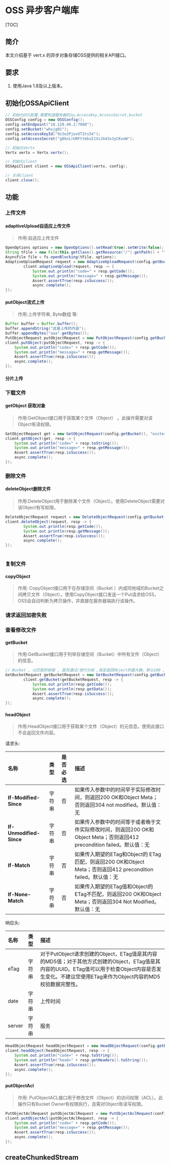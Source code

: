 # OSS 异步客户端库

[TOC]



## 简介

本文介绍基于 vert.x 的异步对象存储OSS提供的相关API接口。

## 要求

1. 使用Java 1.8及以上版本。


## 初始化OSSApiClient

```java
// 初始化OSS配置,需要知道服务器的ip,AccessKey,AccessSecret,bucket
OSSConfig config = new OSSConfig();
config.setEndpoint("10.129.40.2:7080");
config.setBucket("whxjg01");
config.setAccessKeyId("9z3e2PjovUT2ts54");
config.setAccessSecret("g8knLrURFttmbuI1VsJG43x3yCKveW");

// 初始化Vertx
Vertx vertx = Vertx.vertx();

// 初始化client
OSSApiClient client = new OSSApiClient(vertx, config);

// 关闭client
client.close();

```


## 功能

### 上传文件

#### adaptiveUpload自适应上传文件



> 作用:自适应上传文件



```java
OpenOptions options = new OpenOptions().setRead(true).setWrite(false);
String tFile = new File(this.getClass().getResource("/").getPath() + "t.py").getCanonicalPath();
AsyncFile file = fs.openBlocking(tFile, options);
AdaptiveUploadRequest request = new AdaptiveUploadRequest(config.getBucket(), "osstest/t.py", file);
        client.adaptiveUpload(request, resp -> {
            System.out.println("code=" + resp.getCode());
            System.out.println("message=" + resp.getMessage());
            Assert.assertTrue(resp.isSuccess());
            async.complete();
});

```

#### putObject流式上传



> 作用:上传字符串, Byte数组 等:



```java
Buffer buffer = Buffer.buffer();
buffer.appendString("这是上传的内容");
buffer.appendBytes("aaa".getBytes());
PutObjectRequest putObjectRequest = new PutObjectRequest(config.getBucket(), "osstest/1.txt", buffer);
client.putObject(putObjectRequest, resp -> {
    System.out.println("code=" + resp.getCode());
    System.out.println("message=" + resp.getMessage());
    Assert.assertTrue(resp.isSuccess());
    async.complete();
});
```
#### 分片上传



### 下载文件

#### getObject 获取对象
> 作用:GetObject接口用于获取某个文件（Object） 。此操作需要对该Object有读权限。

```java
GetObjectRequest get = new GetObjectRequest(config.getBucket(), "osstest/t.py");
client.getObject(get, resp -> {
    System.out.println("code=" + resp.toString());
    System.out.println("message=" + resp.getMessage());
    Assert.assertTrue(resp.isSuccess());
    async.complete();
});
```


### 删除文件

#### deleteObject删除文件
> 作用:DeleteObject用于删除某个文件（Object）。使用DeleteObject需要对该Object有写权限。

```java
DeleteObjectRequest request = new DeleteObjectRequest(config.getBucket(), "osstest/t.py");
client.deleteObject(request, resp -> {
        System.out.println(resp.getCode());
        System.out.println(resp.getMessage());
        Assert.assertTrue(resp.isSuccess());
        async.complete();
});
        
```

###  复制文件
#### copyObject



>  作用: CopyObject接口用于在存储空间（Bucket ）内或同地域的Bucket之间拷贝文件（Object）。使用CopyObject接口发送一个Put请求给OSS，OSS会自动判断为拷贝操作，并直接在服务器端执行该操作。 
>



### 请求返回加密失败



### 查看修改文件


#### getBucket
> 作用:GetBucket接口用于列举存储空间（Bucket）中所有文件（Object）的信息。


```java
// Bucket , 以匹配的前缀 , 是否通过/进行分组 ,指定返回Object的最大数。默认100 , 以某个字母排序开始返回
GetBucketRequest getBucketRequest = new GetBucketRequest(config.getBucket(), "osstest" ,true ,100,"5");
        client.getBucket(getBucketRequest, resp -> {
            System.out.println(resp.getCode());
            System.out.println(resp.getData());
            Assert.assertTrue(resp.isSuccess());
            async.complete();
});
```

#### headObject
> 作用:HeadObject接口用于获取某个文件（Object）的元信息。使用此接口不会返回文件内容。

请求头:

| 名称                    | 类型   | 是否必选 | 描述                                                         |
| :---------------------- | :----- | :------- | :----------------------------------------------------------- |
| **If-Modified-Since**   | 字符串 | 否       | 如果传入参数中的时间早于实际修改时间，则返回200 OK和Object Meta；否则返回304 not modified。默认值：无 |
| **If-Unmodified-Since** | 字符串 | 否       | 如果传入参数中的时间等于或者晚于文件实际修改时间，则返回200 OK和Object Meta；否则返回412 precondition failed。默认值：无 |
| **If-Match**            | 字符串 | 否       | 如果传入期望的ETag和Object的 ETag匹配，则返回200 OK和Object Meta；否则返回412 precondition failed。默认值：无 |
| **If-None-Match**       | 字符串 | 否       | 如果传入期望的ETag值和Object的ETag不匹配，则返回200 OK和Object Meta；否则返回304 Not Modified。默认值：无 |

响应头:

| 名称   | 类型   | 描述                                                         |
| :----- | :----- | :----------------------------------------------------------- |
| eTag   | 字符串 | 对于PutObject请求创建的Object，ETag值是其内容的MD5值；对于其他方式创建的Object，ETag值是其内容的UUID。ETag值可以用于检查Object内容是否发生变化。不建议您使用ETag来作为Object内容的MD5校验数据完整性。 |
| date   | 字符串 | 上传时间                                                     |
| server | 字符串 | 服务                                                         |




```java
HeadObjectRequest headObjectRequest = new HeadObjectRequest(config.getBucket(), "osstest/t.py");
client.headObject(headObjectRequest, resp -> {
    System.out.println("code=" + resp.toString());
    System.out.println("head=" + resp.getHeaders().toString());
    Assert.assertTrue(resp.isSuccess());
    async.complete();
});

```

#### putObjectAcl
>  作用: PutObjectACL接口用于修改文件（Object）的访问权限（ACL）。此操作只有Bucket Owner有权限执行，且需对Object有读写权限。 
> 
```java
PutObjectAclRequest putObjectAclRequest = new PutObjectAclRequest(config.getBucket(), "osstest/1.txt", ObjectAcl.PRIVATE);
client.putObjectAcl(putObjectAclRequest, resp -> {
    System.out.println("code=" + resp.getCode());
    System.out.println("message=" + resp.getMessage());
    Assert.assertTrue(resp.isSuccess());
    async.complete();
});
```


## createChunkedStream










